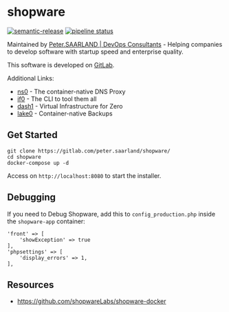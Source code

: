 shopware
===

[![semantic-release](https://img.shields.io/badge/%20%20%F0%9F%93%A6%F0%9F%9A%80-semantic--release-e10079.svg)](https://github.com/semantic-release/semantic-release) [![pipeline status](https://gitlab.com/peter.saarland/zero/badges/master/pipeline.svg)](https://gitlab.com/peter.saarland/zero/-/commits/master)

Maintained by [Peter.SAARLAND | DevOps Consultants](https://www.peter.saarland) - Helping companies to develop software with startup speed and enterprise quality.

This software is developed on [GitLab](https://gitlab.com/peter.saarland/shopware).

Additional Links:

- [ns0](https://gitlab.com/peter.saarland/ns0/) - The container-native DNS Proxy
- [if0](https://gitlab.com/peter.saarland/if0/) - The CLI to tool them all
- [dash1](https://gitlab.com/peter.saarland/dash1/) - Virtual Infrastructure for Zero
- [lake0](https://gitlab.com/peter.saarland/lake0/) - Container-native Backups


## Get Started
```
git clone https://gitlab.com/peter.saarland/shopware/
cd shopware
docker-compose up -d
```

Access on `http://localhost:8080` to start the installer.

## Debugging
If you need to Debug Shopware, add this to `config_production.php` inside the `shopware-app` container:

```
'front' => [
    'showException' => true
],
'phpsettings' => [
    'display_errors' => 1,
],
```

## Resources
- https://github.com/shopwareLabs/shopware-docker